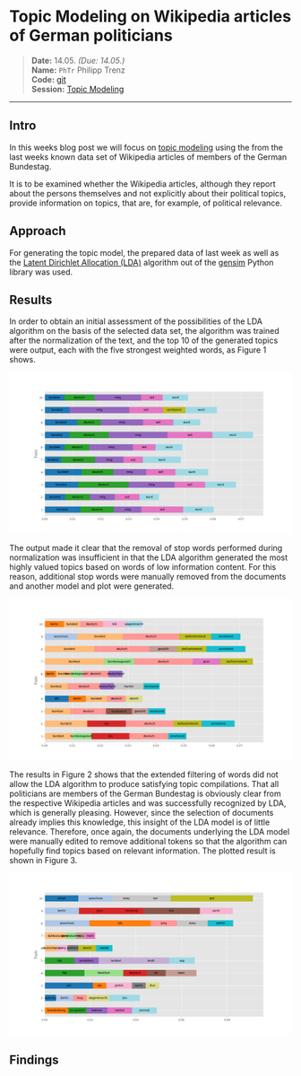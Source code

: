 # Topic Modeling on Wikipedia articles of German politicians

> **Date:** 14.05. *(Due: 14.05.)*  
> **Name:** `PhTr` Philipp Trenz  
> **Code:**
> [git](https://github.com/philipptrenz/Text-Visualisation-in-Practice/tree/master/05_topic_modeling)  
> **Session:** [Topic Modeling](../index)

----

## Intro

In this weeks blog post we will focus on
[topic modeling](https://en.wikipedia.org/wiki/Topic_model) using the
from the last weeks known data set of Wikipedia articles of members of
the German Bundestag.

It is to be examined whether the Wikipedia articles, although they
report about the persons themselves and not explicitly about their
political topics, provide information on topics, that are, for example,
of political relevance.

## Approach

For generating the topic model, the prepared data of last week as well
as the
[Latent Dirichlet Allocation (LDA)](https://en.wikipedia.org/wiki/Latent_Dirichlet_allocation)
algorithm out of the [gensim](https://radimrehurek.com/gensim/) Python library was used.

## Results

In order to obtain an initial assessment of the possibilities of the LDA
algorithm on the basis of the selected data set, the algorithm was
trained after the normalization of the text, and the top 10 of the
generated topics were output, each with the five strongest weighted
words, as Figure 1 shows.

![Figure 1](img/01_topics.png)

The output made it clear that the removal of stop words performed during
normalization was insufficient in that the LDA algorithm generated the
most highly valued topics based on words of low information content. For
this reason, additional stop words were manually removed from the
documents and another model and plot were generated.

![Figure 2](img/02_topics.png)

The results in Figure 2 shows that the extended filtering of words did
not allow the LDA algorithm to produce satisfying topic compilations.
That all politicians are members of the German Bundestag is obviously
clear from the respective Wikipedia articles and was successfully
recognized by LDA, which is generally pleasing. However, since the
selection of documents already implies this knowledge, this insight of
the LDA model is of little relevance. Therefore, once again, the
documents underlying the LDA model were manually edited to remove
additional tokens so that the algorithm can hopefully find topics based
on relevant information. The plotted result is shown in Figure 3.

![Figure 3](img/03_topics.png)


## Findings
